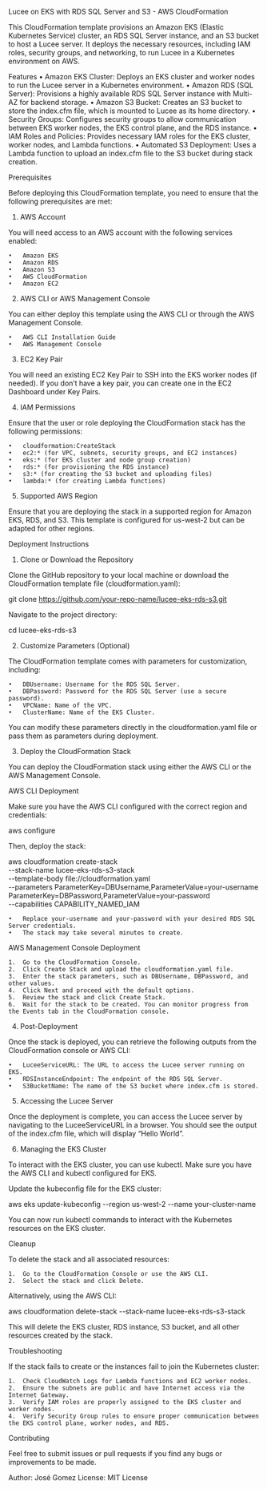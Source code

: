 Lucee on EKS with RDS SQL Server and S3 - AWS CloudFormation

This CloudFormation template provisions an Amazon EKS (Elastic Kubernetes Service) cluster, an RDS SQL Server instance, and an S3 bucket to host a Lucee server. It deploys the necessary resources, including IAM roles, security groups, and networking, to run Lucee in a Kubernetes environment on AWS.

Features
	• Amazon EKS Cluster: Deploys an EKS cluster and worker nodes to run the Lucee server in a Kubernetes environment.
	• Amazon RDS (SQL Server): Provisions a highly available RDS SQL Server instance with Multi-AZ for backend storage.
	• Amazon S3 Bucket: Creates an S3 bucket to store the index.cfm file, which is mounted to Lucee as its home directory.
	• Security Groups: Configures security groups to allow communication between EKS worker nodes, the EKS control plane, and the RDS instance.
	• IAM Roles and Policies: Provides necessary IAM roles for the EKS cluster, worker nodes, and Lambda functions.
	• Automated S3 Deployment: Uses a Lambda function to upload an index.cfm file to the S3 bucket during stack creation.

Prerequisites

Before deploying this CloudFormation template, you need to ensure that the following prerequisites are met:

1. AWS Account

You will need access to an AWS account with the following services enabled:

	•	Amazon EKS
	•	Amazon RDS
	•	Amazon S3
	•	AWS CloudFormation
	•	Amazon EC2

2. AWS CLI or AWS Management Console

You can either deploy this template using the AWS CLI or through the AWS Management Console.

	•	AWS CLI Installation Guide
	•	AWS Management Console

3. EC2 Key Pair

You will need an existing EC2 Key Pair to SSH into the EKS worker nodes (if needed). If you don’t have a key pair, you can create one in the EC2 Dashboard under Key Pairs.

4. IAM Permissions

Ensure that the user or role deploying the CloudFormation stack has the following permissions:

	•	cloudformation:CreateStack
	•	ec2:* (for VPC, subnets, security groups, and EC2 instances)
	•	eks:* (for EKS cluster and node group creation)
	•	rds:* (for provisioning the RDS instance)
	•	s3:* (for creating the S3 bucket and uploading files)
	•	lambda:* (for creating Lambda functions)

5. Supported AWS Region

Ensure that you are deploying the stack in a supported region for Amazon EKS, RDS, and S3. This template is configured for us-west-2 but can be adapted for other regions.

Deployment Instructions

1. Clone or Download the Repository

Clone the GitHub repository to your local machine or download the CloudFormation template file (cloudformation.yaml):

git clone https://github.com/your-repo-name/lucee-eks-rds-s3.git

Navigate to the project directory:

cd lucee-eks-rds-s3

2. Customize Parameters (Optional)

The CloudFormation template comes with parameters for customization, including:

	•	DBUsername: Username for the RDS SQL Server.
	•	DBPassword: Password for the RDS SQL Server (use a secure password).
	•	VPCName: Name of the VPC.
	•	ClusterName: Name of the EKS Cluster.

You can modify these parameters directly in the cloudformation.yaml file or pass them as parameters during deployment.

3. Deploy the CloudFormation Stack

You can deploy the CloudFormation stack using either the AWS CLI or the AWS Management Console.

AWS CLI Deployment

Make sure you have the AWS CLI configured with the correct region and credentials:

aws configure

Then, deploy the stack:

aws cloudformation create-stack \
  --stack-name lucee-eks-rds-s3-stack \
  --template-body file://cloudformation.yaml \
  --parameters ParameterKey=DBUsername,ParameterValue=your-username \
               ParameterKey=DBPassword,ParameterValue=your-password \
  --capabilities CAPABILITY_NAMED_IAM

	•	Replace your-username and your-password with your desired RDS SQL Server credentials.
	•	The stack may take several minutes to create.

AWS Management Console Deployment

	1.	Go to the CloudFormation Console.
	2.	Click Create Stack and upload the cloudformation.yaml file.
	3.	Enter the stack parameters, such as DBUsername, DBPassword, and other values.
	4.	Click Next and proceed with the default options.
	5.	Review the stack and click Create Stack.
	6.	Wait for the stack to be created. You can monitor progress from the Events tab in the CloudFormation console.

4. Post-Deployment

Once the stack is deployed, you can retrieve the following outputs from the CloudFormation console or AWS CLI:

	•	LuceeServiceURL: The URL to access the Lucee server running on EKS.
	•	RDSInstanceEndpoint: The endpoint of the RDS SQL Server.
	•	S3BucketName: The name of the S3 bucket where index.cfm is stored.

5. Accessing the Lucee Server

Once the deployment is complete, you can access the Lucee server by navigating to the LuceeServiceURL in a browser. You should see the output of the index.cfm file, which will display “Hello World”.

6. Managing the EKS Cluster

To interact with the EKS cluster, you can use kubectl. Make sure you have the AWS CLI and kubectl configured for EKS.

Update the kubeconfig file for the EKS cluster:

aws eks update-kubeconfig --region us-west-2 --name your-cluster-name

You can now run kubectl commands to interact with the Kubernetes resources on the EKS cluster.

Cleanup

To delete the stack and all associated resources:

	1.	Go to the CloudFormation Console or use the AWS CLI.
	2.	Select the stack and click Delete.

Alternatively, using the AWS CLI:

aws cloudformation delete-stack --stack-name lucee-eks-rds-s3-stack

This will delete the EKS cluster, RDS instance, S3 bucket, and all other resources created by the stack.

Troubleshooting

If the stack fails to create or the instances fail to join the Kubernetes cluster:

	1.	Check CloudWatch Logs for Lambda functions and EC2 worker nodes.
	2.	Ensure the subnets are public and have Internet access via the Internet Gateway.
	3.	Verify IAM roles are properly assigned to the EKS cluster and worker nodes.
	4.	Verify Security Group rules to ensure proper communication between the EKS control plane, worker nodes, and RDS.

Contributing

Feel free to submit issues or pull requests if you find any bugs or improvements to be made.

Author: José Gomez
License: MIT License
